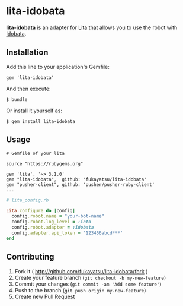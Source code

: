 # lita-idobata

**lita-idobata** is an adapter for [Lita](https://github.com/jimmycuadra/lita) that allows you to use the robot with [Idobata](https://idobata.io).

## Installation

Add this line to your application's Gemfile:

    gem 'lita-idobata'

And then execute:

    $ bundle

Or install it yourself as:

    $ gem install lita-idobata

## Usage

```
# Gemfile of your lita

source "https://rubygems.org"

gem 'lita', '~> 3.1.0'
gem "lita-idobata",  github: 'fukayatsu/lita-idobata'
gem "pusher-client", github: 'pusher/pusher-ruby-client'
...
```

```ruby
# lita_config.rb

Lita.configure do |config|
  config.robot.name = "your-bot-name"
  config.robot.log_level = :info
  config.robot.adapter = :idobata
  config.adapter.api_token = '123456abcd***'
end
```

## Contributing

1. Fork it ( http://github.com/fukayatsu/lita-idobata/fork )
2. Create your feature branch (`git checkout -b my-new-feature`)
3. Commit your changes (`git commit -am 'Add some feature'`)
4. Push to the branch (`git push origin my-new-feature`)
5. Create new Pull Request
